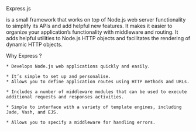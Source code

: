 Express.js

 is a small framework that works on top of Node.js web server functionality to simplify its APIs and add helpful new features. It makes it easier to organize your application’s functionality with middleware and routing. It adds helpful utilities to Node.js HTTP objects and facilitates the rendering of dynamic HTTP objects.

 Why Express ?

    * Develops Node.js web applications quickly and easily.

    * It’s simple to set up and personalise.
    * Allows you to define application routes using HTTP methods and URLs.

    * Includes a number of middleware modules that can be used to execute additional requests and responses activities.

    * Simple to interface with a variety of template engines, including Jade, Vash, and EJS.
    
    * Allows you to specify a middleware for handling errors.